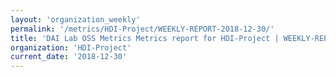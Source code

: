 ```yaml
---
layout: 'organization_weekly'
permalink: '/metrics/HDI-Project/WEEKLY-REPORT-2018-12-30/'
title: 'DAI Lab OSS Metrics Metrics report for HDI-Project | WEEKLY-REPORT-2018-12-30'
organization: 'HDI-Project'
current_date: '2018-12-30'
---
```

